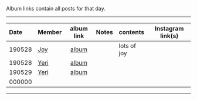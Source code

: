 Album links contain all posts for that day.

***

| Date   | Member         | album link                            | Notes                 | contents      | Instagram link(s) |
|:-      |:-              |:-:                                    |:-                     |:-             |:-:                |
| 190528 | [Joy][jy]      | [album](https://imgur.com/a/6CYipam)  |                       | lots of joy   |                   |
| 190528 | [Yeri][yr]     | [album](https://imgur.com/a/pd3JiJw)  |                       |               |                   |
| 190529 | [Yeri][yr]     | [album](https://imgur.com/a/COIzgEY)  |                       |               |                   |
| 000000 |                |                                       |                       |               |                   |

***

[jy]:https://www.instagram.com/_imyour_joy/
[yr]:https://www.instagram.com/yerimiese/
[ks]:https://www.instagram.com/hi_sseulgi/
[wd]:https://www.instagram.com/todayis_wendy/
[ir]:https://www.instagram.com/renebaebae/